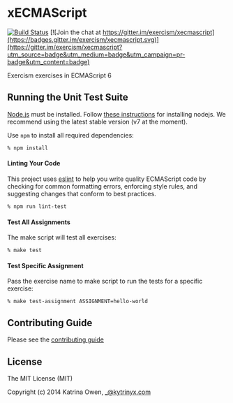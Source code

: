 # xECMAScript
[![Build Status](https://travis-ci.org/exercism/xecmascript.svg?branch=master)](https://travis-ci.org/exercism/xecmascript)
[![Join the chat at https://gitter.im/exercism/xecmascript](https://badges.gitter.im/exercism/xecmascript.svg)](https://gitter.im/exercism/xecmascript?utm_source=badge&utm_medium=badge&utm_campaign=pr-badge&utm_content=badge)

Exercism exercises in ECMAScript 6


## Running the Unit Test Suite

[Node.js](https://nodejs.org) must be installed. Follow [these instructions](http://exercism.io/languages/ecmascript/installing) for installing nodejs.
We recommend using the latest stable version (v7 at the moment).

Use `npm` to install all required dependencies:

    % npm install

#### Linting Your Code
This project uses [eslint](https://github.com/eslint/eslint) to help you write quality
ECMAScript code by checking for common formatting errors, enforcing style rules,
and suggesting changes that conform to best practices.

    % npm run lint-test

#### Test All Assignments
The make script will test all exercises:

    % make test

#### Test Specific Assignment
Pass the exercise name to make script to run the tests for a specific exercise:

    % make test-assignment ASSIGNMENT=hello-world


## Contributing Guide

Please see the [contributing guide](https://github.com/exercism/x-api/blob/master/CONTRIBUTING.md#the-exercise-data)

## License

The MIT License (MIT)

Copyright (c) 2014 Katrina Owen, _@kytrinyx.com
